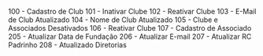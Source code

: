 

100 - Cadastro de Club
101 - Inativar Clube
102 - Reativar Clube
103 - E-Mail de Club Atualizado
104 - Nome de Club Atualizado
105 - Clube e Associados Desativados
106 - Reativar Clube
107 - Cadastro de Associado
205 - Atualizar Data de Fundação
206 - Atualizar E-mail
207 - Atualizar RC Padrinho
208 - Atualizado Diretorias
